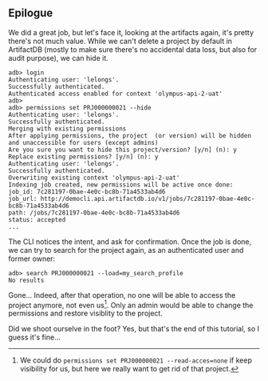 ## Epilogue

We did a great job, but let's face it, looking at the artifacts again, it's pretty there's not much value. While we
can't delete a project by default in ArtifactDB (mostly to make sure there's no accidental data loss, but also for audit
purpose), we can hide it.

```
adb> login
Authenticating user: 'lelongs'.
Successfully authenticated.
Authenticated access enabled for context 'olympus-api-2-uat'
adb>
adb> permissions set PRJ000000021 --hide
Authenticating user: 'lelongs'.
Successfully authenticated.
Merging with existing permissions
After applying permissions, the project  (or version) will be hidden and unaccessible for users (except admins)
Are you sure you want to hide this project/version? [y/n] (n): y
Replace existing permissions? [y/n] (n): y
Authenticating user: 'lelongs'.
Successfully authenticated.
Overwriting existing context 'olympus-api-2-uat'
Indexing job created, new permissions will be active once done:
job_id: 7c281197-0bae-4e0c-bc8b-71a4533ab4d6
job_url: http://democli.api.artifactdb.io/v1/jobs/7c281197-0bae-4e0c-bc8b-71a4533ab4d6
path: /jobs/7c281197-0bae-4e0c-bc8b-71a4533ab4d6
status: accepted
...
```

The CLI notices the intent, and ask for confirmation. Once the job is done, we can try to search for the project again,
as an authenticated user and former owner:

```
adb> search PRJ000000021 --load=my_search_profile
No results
```

Gone... Indeed, after that operation, no one will be able to access the project anymore, not even us[^1]. Only an admin
would be able to change the permissions and restore visiblity to the project.

Did we shoot ourselve in the foot? Yes, but that's the end of this tutorial, so I guess it's fine...


[^1]: We could do `permissions set PRJ000000021 --read-acces=none` if  keep visibility for us, but here we really want
  to get rid of that project.

